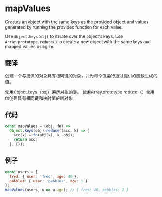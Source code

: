 # mapValues

Creates an object with the same keys as the provided object and values generated by running the provided function for each value.

Use `Object.keys(obj)` to iterate over the object's keys.
Use `Array.prototype.reduce()` to create a new object with the same keys and mapped values using `fn`.

## 翻译

创建一个与提供的对象具有相同键的对象，并为每个值运行通过提供的函数生成的值。

使用Object.keys（obj）遍历对象的键。
使用Array.prototype.reduce（）使用fn创建具有相同键和映射值的新对象。

## 代码

```js
const mapValues = (obj, fn) =>
  Object.keys(obj).reduce((acc, k) => {
    acc[k] = fn(obj[k], k, obj);
    return acc;
  }, {});
```

## 例子

```js
const users = {
  fred: { user: 'fred', age: 40 },
  pebbles: { user: 'pebbles', age: 1 }
};
mapValues(users, u => u.age); // { fred: 40, pebbles: 1 }
```
